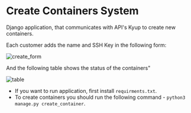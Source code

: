 # Create Containers System

Django application, that communicates with API's Kyup to create new containers. 

Each customer adds the name and SSH Key in the following form:

![create_form]('screenshots/create_form.png')

And the following table shows the status of the containers"

![table]('screenshots/table.png')


* If you want to run application, first install `requirments.txt`.
* To create containers you should run the following command - `python3 manage.py create_container`.